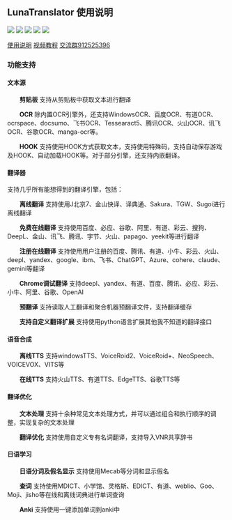 
## LunaTranslator 使用说明

<p align="left">
    <a href="./LICENSE"><img src="https://img.shields.io/github/license/HIllya51/LunaTranslator"></a>
    <a href="https://github.com/HIllya51/LunaTranslator/releases"><img src="https://img.shields.io/github/v/release/HIllya51/LunaTranslator?color=ffa"></a>
    <a href="https://github.com/HIllya51/LunaTranslator/stargazers"><img src="https://img.shields.io/github/stars/HIllya51/LunaTranslator?color=ccf"></a>
    <a href="https://github.com/HIllya51/LunaTranslator/releases/latest/download/LunaTranslator.zip" target="_blank"><img src="https://img.shields.io/badge/download_64bit-blue"/></a> <a href="https://github.com/HIllya51/LunaTranslator/releases/latest/download/LunaTranslator_x86.zip" target="_blank"><img src="https://img.shields.io/badge/download_32bit-blue"/></a>
</p>
 
<a href="https://hillya51.github.io/LunaTranslator/#/zh/" target="_blank">使用说明</a> <a href="https://space.bilibili.com/592120404/video" target="_blank">视频教程</a>  <a href="https://qm.qq.com/q/qE32v9NYBO" target="_blank">交流群912525396</a>


### 功能支持

#### 文本源

&emsp;&emsp;**剪贴板** 支持从剪贴板中获取文本进行翻译

&emsp;&emsp;**OCR** 除内置OCR引擎外，还支持WindowsOCR、百度OCR、有道OCR、ocrspace、docsumo、飞书OCR、Tessearact5、腾讯OCR、火山OCR、讯飞OCR、谷歌OCR、manga-ocr等。

&emsp;&emsp;**HOOK** 支持使用HOOK方式获取文本，支持使用特殊码，支持自动保存游戏及HOOK、自动加载HOOK等。对于部分引擎，还支持内嵌翻译。


#### 翻译器

支持几乎所有能想得到的翻译引擎，包括： 

&emsp;&emsp;**离线翻译** 支持使用J北京7、金山快译、译典通、Sakura、TGW、Sugoi进行离线翻译 

&emsp;&emsp;**免费在线翻译** 支持使用百度、必应、谷歌、阿里、有道、彩云、搜狗、DeepL、金山、讯飞、腾讯、字节、火山、papago、yeekit等进行翻译

&emsp;&emsp;**注册在线翻译** 支持使用用户注册的百度、腾讯、有道、小牛、彩云、火山、deepl、yandex、google、ibm、飞书、ChatGPT、Azure、cohere、claude、gemini等翻译

&emsp;&emsp;**Chrome调试翻译** 支持deepl、yandex、有道、百度、腾讯、必应、彩云、小牛、阿里、谷歌、OpenAI

&emsp;&emsp;**预翻译** 支持读取人工翻译和聚合机器预翻译文件，支持翻译缓存

&emsp;&emsp;**支持自定义翻译扩展** 支持使用python语言扩展其他我不知道的翻译接口
 

#### 语音合成

&emsp;&emsp;**离线TTS** 支持windowsTTS、VoiceRoid2、VoiceRoid+、NeoSpeech、VOICEVOX、VITS等

&emsp;&emsp;**在线TTS** 支持火山TTS、有道TTS、EdgeTTS、谷歌TTS等

#### 翻译优化

&emsp;&emsp;**文本处理** 支持十余种常见文本处理方式，并可以通过组合和执行顺序的调整，实现复杂的文本处理

&emsp;&emsp;**翻译优化** 支持使用自定义专有名词翻译，支持导入VNR共享辞书

#### 日语学习

&emsp;&emsp;**日语分词及假名显示** 支持使用Mecab等分词和显示假名

&emsp;&emsp;**查词** 支持使用MDICT、小学馆、灵格斯、EDICT、有道、weblio、Goo、Moji、jisho等在线和离线词典进行单词查询

&emsp;&emsp;**Anki** 支持使用一键添加单词到anki中
